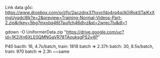 Link data gốc:
https://www.dropbox.com/scl/fo/2aczdnx37hxvcfdo4rq4q/AOjRokSTaiKxXmgUyqdcI6k?e=2&preview=Training-Normal-Videos-Part-2.zip&rlkey=5bg7mxxbq46t7aujfch46dlvz&st=2wrec7lu&dl=1


gdown -O UniformerData.zip "https://drive.google.com/uc?id=1K2jXn6XLE0QMNGaVR78TAouksgPS2v4P"

P40 bacth: 16, 4.7s/batch, train: 1818 batch => 2.37h
    batch: 30, 8.5s/batch, train: 970 batch => 2.3h ~~same
